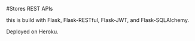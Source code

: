 #Stores REST APIs

this is build with Flask, Flask-RESTful, Flask-JWT, and Flask-SQLAlchemy.

Deployed on Heroku.
